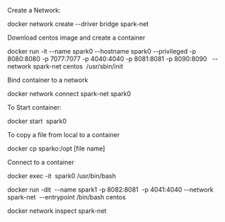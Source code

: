 Create a Network:

docker network create --driver bridge spark-net 

Download centos image and create a container

docker run -it --name spark0 --hostname spark0 --privileged -p 8080:8080 -p 7077:7077 -p 4040:4040 -p 8081:8081 -p 8090:8090   --network spark-net centos  /usr/sbin/init 

Bind container to a network

docker network connect spark-net spark0 

To Start container:

docker start  spark0 

To copy a file from local to a container

docker cp sparko:/opt [file name] 

Connect to a container

docker exec -it  spark0 /usr/bin/bash 


docker run -dit  --name spark1 -p 8082:8081  -p 4041:4040 --network spark-net  --entrypoint /bin/bash centos


docker network inspect spark-net 
